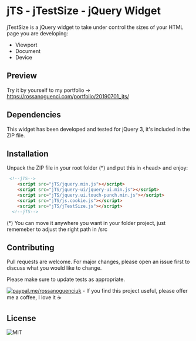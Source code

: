 # jTS - jTestSize - jQuery Widget

jTestSize is a jQuery widget to take under control the sizes of your HTML page you are developing:

* Viewport
* Document
* Device

## Preview

Try it by yourself to my portfolio -> https://rossanoguenci.com/portfolio/20190701_jts/

## Dependencies

This widget has been developed and tested for jQuery 3, it's included in the ZIP file.


## Installation

Unpack the ZIP file in your root folder (\*) and put this in \<head> and enjoy:

```html
 <!--jTS-->
    <script src="jTS/jquery.min.js"></script>
    <script src="jTS/jquery-ui/jquery-ui.min.js"></script>
    <script src="jTS/jquery.ui.touch-punch.min.js"></script>
    <script src="jTS/js.cookie.js"></script>
    <script src="jTS/jTestSize.js"></script>
  <!--jTS-->
```

(\*) You can move it anywhere you want in your folder project, just rememeber to adjust the right path in /src


## Contributing
Pull requests are welcome. For major changes, please open an issue first to discuss what you would like to change.

Please make sure to update tests as appropriate.

[![paypal.me/rossanoguenciuk](https://ionicabizau.github.io/badges/paypal.svg)](https://www.paypal.me/rossanoguenciuk) - If you find this project useful, please offer me a coffee, I love it ☕️ 

## License
![MIT](https://img.shields.io/github/license/rossanoguenci/jTS?style=for-the-badge)
